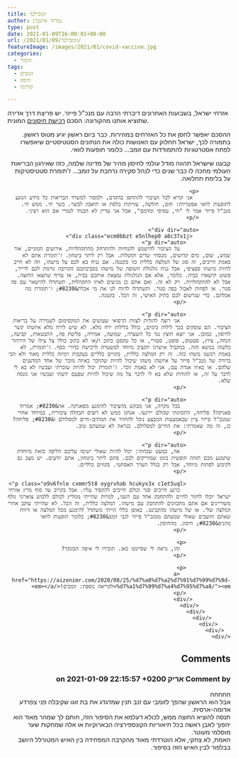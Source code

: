 ```yaml
---
title: זומבילנד
author: נמרוד איזנברג
type: post
date: 2021-01-09T16:00:01+00:00
url: /2021/01/09/זומבילנד/
featureImage: /images/2021/01/covid-vaccine.jpg
categories:
  - הומור
tags:
  - זומבים
  - חיסון
  - קורונה

---
```

<div class="ecm0bbzt e5nlhep0 a8c37x1j">
  <p class="kvgmc6g5 cxmmr5t8 oygrvhab hcukyx3x c1et5uql">
    אזרחי ישראל, בשבועות האחרונים דיברתי הרבה עם מנכ"ל פייזר. יש פריצת דרך אדירה שתוציא אותנו מהקורונה: הסכם <a href="https://aizenimr.com/2020/11/16/%d7%97%d7%99%d7%a1%d7%95%d7%9f-22/">רכישת חיסונים</a> המונית.
  </p>
  
  <p dir="auto">
    ההסכם יאפשר לחסן את כל האזרחים במהירות. כבר ביום ראשון יגיע מטוס ראשון. בתמורה לכך, ישראל תחלוק עם האנושות כולה את הנתונים הסטטיסטיים שיאפשרו לפתח אסטרטגיות להתמודדות עם זומב&#8230; כלומר תופעות לוואי.
  </p>
  
  <div dir="auto">
    <div class="ecm0bbzt e5nlhep0 a8c37x1j">
      <div class="o9v6fnle cxmmr5t8 oygrvhab hcukyx3x c1et5uql">
        <div dir="auto">
          <div class="ecm0bbzt e5nlhep0 a8c37x1j">
            <div class="kvgmc6g5 cxmmr5t8 oygrvhab hcukyx3x c1et5uql">
              <p>
                קבענו שישראל תהווה מודל עולמי לחיסון מהיר של מדינה שלמה, כזה שאירגון הבריאות העולמי מחכה לו כבר שנים כדי לנהל סקירה נרחבת על זומב&#8230; ז'תומרת סטטיסטיקות על בלימת תחלואה.
              </p>
              
              <p>
                אני קורא לכל הציבור להתחסן בהקדם, ולמסור למשרד הבריאות כל מידע הנוגע לתופעות לוואי אפשריות: חום, חולשה, עוויתות בלסת או תיאבון לבשר. בשר חי. ממש חי. מנכ"ל פייזר אמר לי "חי, עסיסי ומדמם", אבל אני עדיין לא הבנתי לגמרי אם הוא רציני.
              </p>
              
              <div dir="auto">
                <div class="ecm0bbzt e5nlhep0 a8c37x1j">
                  <p dir="auto">
                    על הציבור להישמע להנחיות ולהתרחק מהתקהלויות, אירועים המוניים, אור שמש, שום, מים קדושים, מכסחי שדים וקוטלות. אבל רק ליתר ביטחון. ז'תומרת אתם לא באמת חייבים, זה סוג של המלצה כללית כזו בקטנה. אם נניח בא לכם על מישהו, וזה לא חייב להיות מישהו ספציפי, אבל נניח גולגולת חשופה של מישהו בסביבתכם הקרובה גורמת לכם לרייר, פשוט תישארו בבית. כלומר, אלא אם הגולגולת נמצאת איתכם בבית, אז עדיף שתצאו החוצה. אבל לא להתקהלויות. רק לא זה. ואם אתם כן מגיעים לאיזו התקהלות, תשתדלו להישאר עם פה סגור. או לפחות לאכול בפה סגור. ותשתדלו לדווח לנו את מי אכלת&#8230; ז'תומרת מה אכלתם. כדי שנרשום לכם בתיק האישי, זה הכל. בקטנה.
                  </p>
                  
                  <p dir="auto">
                    אני רוצה להודות לצוות הרפואי שעושים את המקסימום לשמירה על בריאות הציבור. הם עוסקים בכך לילות כימים, כולל בלילות ירח מלא. לא שיש לירח מלא איזשהו קשר לחיסון, כמובן. אני יוצא חוצץ נגד כל השערה, שמועה, אמירה, פליטת פה, התבטאות, קביעה, הנחה, ציוץ, סטטוס, פוסט, סטורי, או כל טקסט כתוב ו/או לא כתוב כולל צל צילו של הירהור כלשהו בנושא הזה. במקביל אישרנו תקציב מיוחד למשטרה לרכישת כדורי כסף. ז'תומרת, לא באמת רכשנו משהו כזה. זה רק המלצה כללית, בקווים כלליים בעקבות רמיזה כללית מאוד ולא הכי ברורה של מנכ"ל פייזר על איזשהו משהו שיכול להיות שהוזכר באיזה מזכר של אחד המדענים שלהם. או באיזו אגדת עם, אני לא באמת זוכר. ז'תומרת יכול להיות שזכרתי ועכשיו לא בא לי לדבר על זה, או להודות שלא בא לי לדבר על מה שיכול להיות שפעם ידעתי ועכשיו אני מנסה שלא.
                  </p>
                  
                  <p dir="auto">
                    בכל מקרה, אני מבקש מהציבור להימנע מפאניקה. אה&#8230; אמרתי פאניקה? סליחה, התכוונתי שכולם יירגעו. אנחנו ממש לא רוצים תבהלה ציבורית, במיוחד אחרי שמנכ"ל פייזר ציין שבאמצעות המבצע נוכל להחזיר את המתים-חיים למסלולם ו&#8230; סליחה? כן, זה מה שאמרתי: את החיים למסלולם. כנראה לא שמעתם טוב.
                  </p>
                  
                  <p dir="auto">
                    אה, כמעט שכחתי: יכול להיות שאולי ישימו עליכם חליפה כזאת מיוחדת שתמנע מכם תזוזה חופשית בזמן שמזריקים לכם. סתם ליתר ביטחון, אתם יודעים. יש מצב גם לקיבוע לסתות מיוחד, אבל רק בגלל הערך האסתטי. בקווים כלליים.
                  </p>
                  
                  <p class="o9v6fnle cxmmr5t8 oygrvhab hcukyx3x c1et5uql">
                    כרגע חייבים סגר וכולם חייבים להקפיד עליו. אבל בקרוב עד סוף מרץ אזרחי ישראל יוכלו לחזור לחיים ולהתחבק אחד עם השני, למרות שהייתי ממליץ לכולם ללבוש צוארוני גולף משוריינים אם אתם מתכוונים להתחבק עם מישהו. המלצה כללית, זה הכל. לא שהייתי עוקב אחרי המלצה שלי. או של מישהו מהקבינט. באופן כללי הייתי משתדל להימנע מכל המלצה או דיווח שאתם חושבים שאולי שמעתם ממנכ"ל פייזר לגבי זומב&#8230; כלומר תופעות לוואי מהניס&#8230; חיסון. מהחיסון.
                  </p>
                  
                  <p>
                    זהו, נראה לי שסיימנו כאן. תזכירו לי איפה הבונקר?
                  </p>
                  
                  <p>
                    <a href="https://aizenimr.com/2020/08/25/%d7%a8%d7%a2%d7%91%d7%99%d7%9d-%d7%a1%d7%99%d7%a4%d7%95%d7%a8/"><em>לקריאה נוספת: זומבים!</em></a>
                  </p>
                </div>
              </div>
            </div>
          </div>
        </div>
      </div>
    </div>
  </div>
</div>

## Comments

### Comment by אריק on 2021-01-09 22:15:57 +0200
חחחחח  
אבל הוא הראשון שהפך לזומבי עם זנב תנין שמדגדג את בת זוגו שקיבלה פני צפרדע אדומה-ארסית.  
תנסה להוציא החוצה ממש, לכולא דעלמא את הסיפור הזה, חותם לך שמהר מאוד הוא יהפוך לאבן ראשה בכל תיאוריות הקונספירציה הבארוקיות או אלה שמחקות שער מוסלמי מעוטר.  
האמת, לא צחקי, אלא הוטרדתי מאוד מהקרבה המפחידה בין האיש המטורלל היושב בבלפור לבין האיש הזה בסיפור.